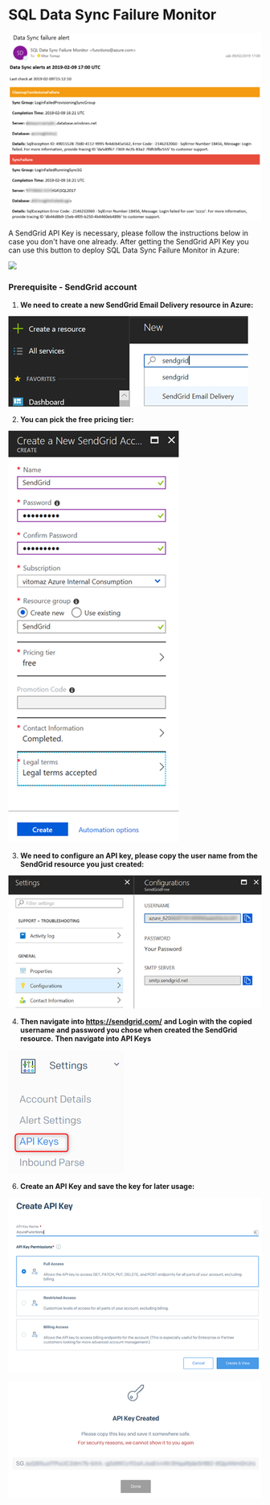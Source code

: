 # SQL Data Sync Failure Monitor

![SQL Data Sync Failure Monitor sample](pictures/sample.png)

A SendGrid API Key is necessary, please follow the instructions below in case you don't have one already.
After getting the SendGrid API Key you can use this button to deploy SQL Data Sync Failure Monitor in Azure:

<a href="https://portal.azure.com/#create/Microsoft.Template/uri/https%3A%2F%2Fraw.githubusercontent.com%2Fvitomaz-msft%2FSQLDataSyncFailureMonitor%2Fmaster%2Ftemplate.json" target="_blank">
    <img src="http://azuredeploy.net/deploybutton.png"/>
</a>


### Prerequisite - SendGrid account

1. **We need to create a new SendGrid Email Delivery resource in Azure:**

![We need to create a new SendGrid Email Delivery resource in Azure:](pictures/pic1.png)

2. **You can pick the free pricing tier:**

![You can pick the free pricing tier:](pictures/pic2.png)

3. **We need to configure an API key, please copy the user name from the SendGrid resource you just created:**

![We need to configure an API key, please copy the user name from the SendGrid resource you just created:](pictures/pic3.png)

4. **Then navigate into https://sendgrid.com/**
**and Login with the copied username and password you chose when created the SendGrid resource.**
**Then navigate into API Keys**

![At SendGrid.com navigate into API Keys:](pictures/pic4.png)

6. **Create an API Key and save the key for later usage:**

![Create an API Key](pictures/pic5.png)


![and save the key for later usage:](pictures/pic6.png)